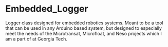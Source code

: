 # Embedded_Logger
Logger class designed for embedded robotics systems. Meant to be a tool that can be used in any Arduino based system, but designed to especially meet the needs of the Microtransat, Microfloat, and Neso projects which I am a part of at Georgia Tech.
